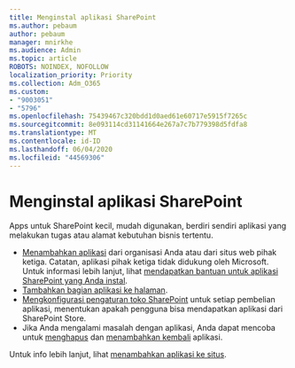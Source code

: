 ```yaml
---
title: Menginstal aplikasi SharePoint
ms.author: pebaum
author: pebaum
manager: mnirkhe
ms.audience: Admin
ms.topic: article
ROBOTS: NOINDEX, NOFOLLOW
localization_priority: Priority
ms.collection: Adm_O365
ms.custom:
- "9003051"
- "5796"
ms.openlocfilehash: 75439467c320bdd1d0aed61e60717e5915f7265c
ms.sourcegitcommit: 8e093114cd31141664e267a7c7b779398d5fdfa8
ms.translationtype: MT
ms.contentlocale: id-ID
ms.lasthandoff: 06/04/2020
ms.locfileid: "44569306"
---
```

# <a name="install-sharepoint-apps"></a>Menginstal aplikasi SharePoint

Apps untuk SharePoint kecil, mudah digunakan, berdiri sendiri aplikasi yang melakukan tugas atau alamat kebutuhan bisnis tertentu.

- [Menambahkan aplikasi](https://support.microsoft.com/office/ef9c0dbd-7fe1-4715-a1b0-fe3bc81317cb) dari organisasi Anda atau dari situs web pihak ketiga. Catatan, aplikasi pihak ketiga tidak didukung oleh Microsoft. Untuk informasi lebih lanjut, lihat [mendapatkan bantuan untuk aplikasi SharePoint yang Anda instal](https://support.office.com/article/get-help-for-a-sharepoint-app-you-installed-fd98af7f-6af0-4573-8360-8f5631c6ab21).
-   [Tambahkan bagian aplikasi ke halaman](https://support.microsoft.com/office/6f06c0b7-44b8-4c69-b4ad-85197eee8d78).
-   [Mengkonfigurasi pengaturan toko SharePoint](https://docs.microsoft.com/sharepoint/configure-sharepoint-store-settings) untuk setiap pembelian aplikasi, menentukan apakah pengguna bisa mendapatkan aplikasi dari SharePoint Store.
-   Jika Anda mengalami masalah dengan aplikasi, Anda dapat mencoba untuk [menghapus](https://support.microsoft.com/office/03198d1b-c33b-498d-9469-af641a587d6c) dan [menambahkan kembali](https://support.microsoft.com/office/ef9c0dbd-7fe1-4715-a1b0-fe3bc81317cb) aplikasi.

Untuk info lebih lanjut, lihat [menambahkan aplikasi ke situs](https://support.microsoft.com/office/f9c0dbd-7fe1-4715-a1b0-fe3bc81317cb).